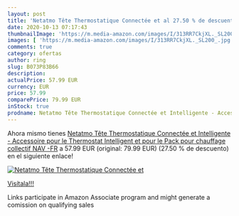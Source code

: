 ```yaml
---
layout: post
title: 'Netatmo Tête Thermostatique Connectée et al 27.50 % de descuento'
date: 2020-10-13 07:17:43
thumbnailImage: 'https://m.media-amazon.com/images/I/313RR7CkjXL._SL200_.jpg'
images: [ 'https://m.media-amazon.com/images/I/313RR7CkjXL._SL200_.jpg' ]
comments: true
category: ofertas
author: ring
slug: B073P83B66
description:
actualPrice: 57.99 EUR
currency: EUR
price: 57.99
comparePrice: 79.99 EUR
inStock: true
prodname: Netatmo Tête Thermostatique Connectée et Intelligente - Accessoire pour le Thermostat Intelligent et pour le Pack pour chauffage collectif  NAV -FR
---
```


Ahora mismo tienes [Netatmo Tête Thermostatique Connectée et Intelligente - Accessoire pour le Thermostat Intelligent et pour le Pack pour chauffage collectif  NAV -FR](https://www.amazon.fr/dp/B073P83B66/?tag=tolees0d-21) a 57.99 EUR (original: 79.99 EUR) (27.50 %  de descuento) en el siguiente enlace!

[![Netatmo Tête Thermostatique Connectée et](https://m.media-amazon.com/images/I/313RR7CkjXL._SL200_.jpg)](https://www.amazon.fr/dp/B073P83B66/?tag=tolees0d-21)

[Visítala!!!](https://www.amazon.fr/dp/B073P83B66/?tag=tolees0d-21)

Links participate in Amazon Associate program and might generate a comission on qualifying sales

